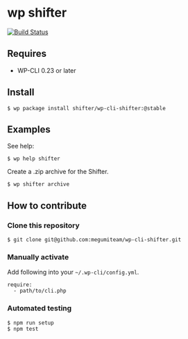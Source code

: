 # wp shifter

[![Build Status](https://travis-ci.org/megumiteam/wp-cli-shifter.svg?branch=master)](https://travis-ci.org/megumiteam/wp-cli-shifter)

## Requires

* WP-CLI 0.23 or later

## Install

```
$ wp package install shifter/wp-cli-shifter:@stable
```

## Examples

See help:

```
$ wp help shifter
```

Create a .zip archive for the Shifter.

```
$ wp shifter archive
```

## How to contribute

### Clone this repository

```
$ git clone git@github.com:megumiteam/wp-cli-shifter.git
```

### Manually activate

Add following into your `~/.wp-cli/config.yml`.

```
require:
  - path/to/cli.php
```

### Automated testing

```
$ npm run setup
$ npm test
```
